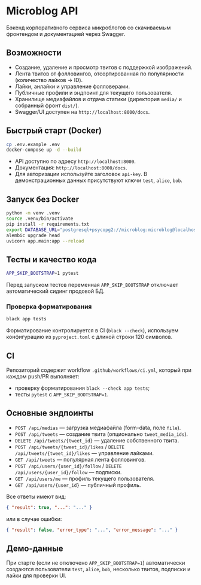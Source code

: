 # Microblog API

Бэкенд корпоративного сервиса микроблогов со скачиваемым фронтендом и документацией через Swagger.

## Возможности
- Создание, удаление и просмотр твитов с поддержкой изображений.
- Лента твитов от фолловингов, отсортированная по популярности (количество лайков → ID).
- Лайки, анлайки и управление фолловерами.
- Публичные профили и эндпоинт для текущего пользователя.
- Хранилище медиафайлов и отдача статики (директория `media/` и собранный фронт `dist/`).
- Swagger/UI доступен на `http://localhost:8000/docs`.

## Быстрый старт (Docker)
```bash
cp .env.example .env
docker-compose up -d --build
```
- API доступно по адресу `http://localhost:8000`.
- Документация: `http://localhost:8000/docs`.
- Для авторизации используйте заголовок `api-key`. В демонстрационных данных присутствуют ключи `test`, `alice`, `bob`.

## Запуск без Docker
```bash
python -m venv .venv
source .venv/bin/activate
pip install -r requirements.txt
export DATABASE_URL="postgresql+psycopg2://microblog:microblog@localhost:5432/microblog"
alembic upgrade head
uvicorn app.main:app --reload
```

## Тесты и качество кода
```bash
APP_SKIP_BOOTSTRAP=1 pytest
```
Перед запуском тестов переменная `APP_SKIP_BOOTSTRAP` отключает автоматический сидинг продовой БД.

### Проверка форматирования
```bash
black app tests
```
Форматирование контролируется в CI (`black --check`), используем конфигурацию из `pyproject.toml` с длиной строки 120 символов.

## CI
Репозиторий содержит workflow `.github/workflows/ci.yml`, который при каждом push/PR выполняет:
- проверку форматирования `black --check app tests`;
- тесты `pytest` с `APP_SKIP_BOOTSTRAP=1`.

## Основные эндпоинты
- `POST /api/medias` — загрузка медиафайла (form-data, поле `file`).
- `POST /api/tweets` — создание твита (опционально `tweet_media_ids`).
- `DELETE /api/tweets/{tweet_id}` — удаление собственного твита.
- `POST /api/tweets/{tweet_id}/likes` / `DELETE /api/tweets/{tweet_id}/likes` — управление лайками.
- `GET /api/tweets` — популярная лента фолловингов.
- `POST /api/users/{user_id}/follow` / `DELETE /api/users/{user_id}/follow` — подписки.
- `GET /api/users/me` — профиль текущего пользователя.
- `GET /api/users/{user_id}` — публичный профиль.

Все ответы имеют вид:
```json
{ "result": true, "...": "..." }
```
или в случае ошибки:
```json
{ "result": false, "error_type": "...", "error_message": "..." }
```

## Демо-данные
При старте (если не отключено `APP_SKIP_BOOTSTRAP=1`) автоматически создаются пользователи `test`, `alice`, `bob`, несколько твитов, подписки и лайки для проверки UI.
